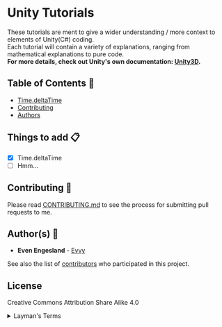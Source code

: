 # Unity Tutorials
These tutorials are ment to give a wider understanding / more context to elements of Unity(C#) coding.  
Each tutorial will contain a variety of explanations, ranging from mathematical explanations to pure code.  
**For more details, check out Unity's own documentation: [Unity3D](https://docs.unity3d.com/ScriptReference/).**

## Table of Contents :bookmark_tabs:
- [Time.deltaTime](https://github.com/Evvy/Unity-Tutorials/tree/master/Time.deltaTime)
- [Contributing](#contributing-memo)
- [Authors](#authors-construction_worker)

## Things to add :clipboard:
- [x] Time.deltaTime
- [ ] Hmm...

## Contributing :memo:
Please read [CONTRIBUTING.md](https://github.com/Evvy/Unity-Tutorials/blob/master/CONTRIBUTING.md) to see the process for submitting pull requests to me.

## Author(s) :construction_worker:

* **Even Engesland** - [Evvy](https://github.com/Evvy)

See also the list of [contributors](http://github.com/Evvy/Unity-Tutorials/contributors) who participated in this project.

## License
Creative Commons Attribution Share Alike 4.0
<details>
  <summary>Layman's Terms</summary>
  <p>
    ```
    You are free to:
    - **Share — copy** and redistribute the material in any medium or format.
    - **Adapt — remix**, transform, and build upon the material for any purpose, even commercially.
    The licensor cannot revoke these freedoms as long as you follow the license terms.
  
  </p>
</details>
